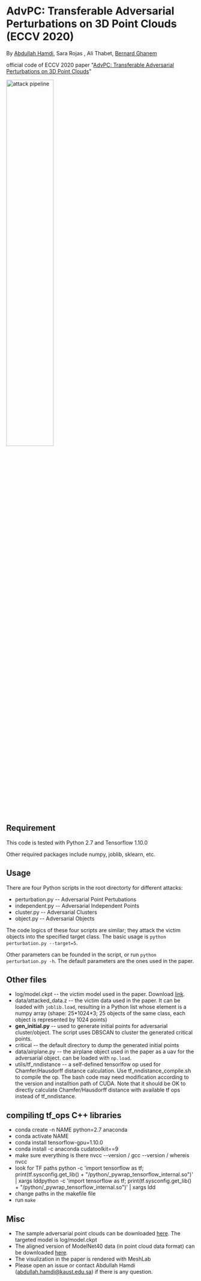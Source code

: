 # AdvPC: Transferable Adversarial Perturbations on 3D Point Clouds (ECCV 2020)
By [Abdullah Hamdi](https://abdullahamdi.com/), Sara Rojas , Ali Thabet, [Bernard Ghanem](http://www.bernardghanem.com/)

official code of ECCV 2020 paper "[AdvPC: Transferable Adversarial Perturbations on 3D Point Clouds](https://arxiv.org/abs/1912.00461)"

<img src="https://github.com/xiangchong1/test/blob/master/doc/attack_pipeline.png" width="50%" alt="attack pipeline" align=center>

## Requirement
This code is tested with Python 2.7 and Tensorflow 1.10.0

Other required packages include numpy, joblib, sklearn, etc. 

## Usage
There are four Python scripts in the root directorty for different attacks:
- perturbation.py -- Adversarial Point Pertubations
- independent.py -- Adversarial Independent Points
- cluster.py -- Adversarial Clusters
- object.py -- Adversarial Objects

The code logics of these four scripts are similar; they attack the victim objects into the specified target class.
The basic usage is `python perturbation.py --target=5`. 

Other parameters can be founded in the script, or run `python perturbation.py -h`. The default parameters are the ones used in the paper.



## Other files
- log/model.ckpt -- the victim model used in the paper. Download [link](https://drive.google.com/open?id=1T99mJfyuxFCcMQuvw71jgn6_FlUEOj08). 
- data/attacked_data.z -- the victim data used in the paper. It can be loaded with `joblib.load`, resulting in a Python list whose element is a numpy array (shape: 25\*1024\*3; 25 objects of the same class, each object is represented by 1024 points)
- **gen_initial.py** -- used to generate initial points for adversarial cluster/object. The script uses DBSCAN to cluster the generated critical points.
- critical -- the default directory to dump the generated initial points
- data/airplane.py -- the airplane object used in the paper as a uav for the adversarial object. can be loaded with ```np.load```.
- utils/tf_nndistance -- a self-defined tensorlfow op used for Chamfer/Hausdorff distance calculation. Use tf_nndistance_compile.sh to compile the op. The bash code may need modification according to the version and installtion path of CUDA. Note that it should be OK to directly calculate Chamfer/Hausdorff distance with available tf ops instead of tf_nndistance.

## compiling tf_ops C++ libraries 
- conda create -n NAME python=2.7 anaconda
- conda activate NAME
- conda install tensorflow-gpu=1.10.0
- conda install -c anaconda cudatoolkit==9
-  make sure everything is there nvcc --version / gcc --version / whereis nvcc
- look for TF paths python -c 'import tensorflow as tf; print(tf.sysconfig.get_lib() + "/python/_pywrap_tensorflow_internal.so")' | xargs lddpython -c 'import tensorflow as tf; print(tf.sysconfig.get_lib() + "/python/_pywrap_tensorflow_internal.so")' | xargs ldd
- change paths in the makefile file
- run `make` 

## Misc
- The sample adversarial point clouds can be downloaded [here](https://drive.google.com/open?id=1KLtJXFpq70YkB2DAxfUYyrWcv8kbkUJd). The targeted model is log/model.ckpt
- The aligned version of ModelNet40 data (in point cloud data format) can be downloaded [here](https://drive.google.com/open?id=1m7BmdtX1vWrpl9WRX5Ds2qnIeJHKmE36).
- The visulization in the paper is rendered with MeshLab
- Please open an issue or contact Abdullah Hamdi (abdullah.hamdi@kaust.edu.sa) if there is any question.
